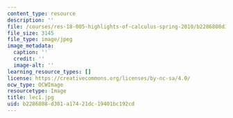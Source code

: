 ```yaml
---
content_type: resource
description: ''
file: /courses/res-18-005-highlights-of-calculus-spring-2010/b2286808d301a17421dc19401bc192cd_lec1.jpg
file_size: 3145
file_type: image/jpeg
image_metadata:
  caption: ''
  credit: ''
  image-alt: ''
learning_resource_types: []
license: https://creativecommons.org/licenses/by-nc-sa/4.0/
ocw_type: OCWImage
resourcetype: Image
title: lec1.jpg
uid: b2286808-d301-a174-21dc-19401bc192cd
---
```

